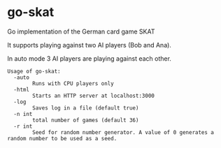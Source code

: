 # go-skat
Go implementation of the German card game SKAT

It supports playing against two AI players (Bob and Ana).

In auto mode 3 AI players are playing against each other.

```
Usage of go-skat:
  -auto
    	Runs with CPU players only
  -html
    	Starts an HTTP server at localhost:3000
  -log
    	Saves log in a file (default true)
  -n int
    	total number of games (default 36)
  -r int
    	Seed for random number generator. A value of 0 generates a random number to be used as a seed.
```
